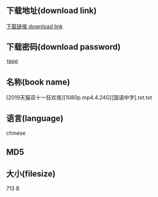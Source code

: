 ## 下载地址(download link)
[下载链接 download link](https://tutu365.netlify.app/?s=%5B2019%E5%A4%A9%E7%8C%AB%E5%8F%8C%E5%8D%81%E4%B8%80%E7%8B%82%E6%AC%A2%E5%A4%9C%5D%5B1080p.mp4.4.24G%5D%5B%E5%9B%BD%E8%AF%AD%E4%B8%AD%E5%AD%97%5D.txt)

## 下载密码(download password)
1866

## 名称(book name)
[2019天猫双十一狂欢夜][1080p.mp4.4.24G][国语中字].txt.txt

## 语言(language)
chinese

## MD5


## 大小(filesize)
713 B
